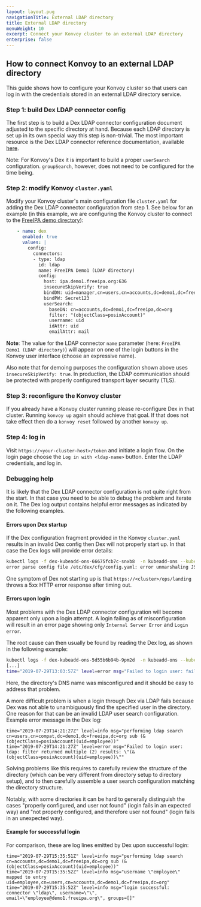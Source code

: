 ```yaml
---
layout: layout.pug
navigationTitle: External LDAP directory
title: External LDAP directory
menuWeight: 10
excerpt: Connect your Konvoy cluster to an external LDAP directory
enterprise: false
---
```


## How to connect Konvoy to an external LDAP directory

This guide shows how to configure your Konvoy cluster so that users can log in with the credentials stored in an external LDAP directory service.

### Step 1: build Dex LDAP connector config

The first step is to build a Dex LDAP connector configuration document adjusted to the specific directory at hand.
Because each LDAP directory is set up in its own special way this step is non-trivial.
The most important resource is the Dex LDAP connector reference documentation, available [here](dex-ldap-connector).

Note: For Konvoy's Dex it is important to build a proper `userSearch` configuration.
`groupSearch`, however, does not need to be configured for the time being.

### Step 2: modify Konvoy `cluster.yaml`

Modify your Konvoy cluster's main configuration file `cluster.yaml` for adding the Dex LDAP connector configuration from step 1.
See below for an example (in this example, we are configuring the Konvoy cluster to connect to the [FreeIPA demo directory](https://www.freeipa.org/page/Demo)):

```yaml
    - name: dex
      enabled: true
      values: |
        config:
          connectors:
          - type: ldap
            id: ldap
            name: FreeIPA Demo1 (LDAP directory)
            config:
              host: ipa.demo1.freeipa.org:636
              insecureSkipVerify: true
              bindDN: uid=manager,cn=users,cn=accounts,dc=demo1,dc=freeipa,dc=org
              bindPW: Secret123
              userSearch:
                baseDN: cn=accounts,dc=demo1,dc=freeipa,dc=org
                filter: "(objectClass=posixAccount)"
                username: uid
                idAttr: uid
                emailAttr: mail
```

**Note**: The value for the LDAP connector `name` parameter (here: `FreeIPA Demo1 (LDAP directory)`) will appear on one of the login buttons in the Konvoy user interface (choose an expressive name).

Also note that for demoing purposes the configuration shown above uses `insecureSkipVerify: true`.
In production, the LDAP communication should be protected with properly configured transport layer security (TLS).

### Step 3: reconfigure the Konvoy cluster

If you already have a Konvoy cluster running please re-configure Dex in that cluster.
Running `konvoy up` again should achieve that goal.
If that does not take effect then do a `konvoy reset` followed by another `konvoy up`.

### Step 4: log in

Visit `https://<your-cluster-host>/token` and initiate a login flow.
On the login page choose the `Log in with <ldap-name>` button. Enter the LDAP credentials, and log in.

### Debugging help

It is likely that the Dex LDAP connector configuration is not quite right from the start.
In that case you need to be able to debug the problem and iterate on it.
The Dex log output contains helpful error messages as indicated by the following examples.

#### Errors upon Dex startup

If the Dex configuration fragment provided in the Konvoy `cluster.yaml` results in an invalid Dex config then Dex will not properly start up.
In that case the Dex logs will provide error details:

```bash
kubectl logs -f dex-kubeadd-ons-66675fcb7c-snxb8  -n kubeadd-ons --kubeconfig=admin.conf
error parse config file /etc/dex/cfg/config.yaml: error unmarshaling JSON: parse connector config: illegal base64 data at input byte 0
```

One symptom of Dex not starting up is that `https://<cluster>/ops/landing` throws a 5xx HTTP error response after timing out.

#### Errors upon login

Most problems with the Dex LDAP connector configuration will become apparent only upon a login attempt.
A login failing as of misconfiguration will result in an error page showing only `Internal Server Error` and `Login error`.

The root cause can then usually be found by reading the Dex log, as shown in the following example:

```bash
kubectl logs -f dex-kubeadd-ons-5d55b6b94b-9pm2d  -n kubeadd-ons --kubeconfig=admin.conf
[...]
time="2019-07-29T13:03:57Z" level=error msg="Failed to login user: failed to connect: LDAP Result Code 200 \"Network Error\": dial tcp: lookup freeipa.example.com on 10.255.0.10:53: no such host"
```

Here, the directory's DNS name was misconfigured and it should be easy to address that problem.

A more difficult problem is when a login through Dex via LDAP fails because Dex was not able to unambiguously find the specified user in the directory.
One reason for that can be an invalid LDAP user search configuration. Example error message in the Dex log:

```text
time="2019-07-29T14:21:27Z" level=info msg="performing ldap search cn=users,cn=compat,dc=demo1,dc=freeipa,dc=org sub (&(objectClass=posixAccount)(uid=employee))"
time="2019-07-29T14:21:27Z" level=error msg="Failed to login user: ldap: filter returned multiple (2) results: \"(&(objectClass=posixAccount)(uid=employee))\""
```

Solving problems like this requires to carefully review the structure of the directory (which can be very different from directory setup to directory setup), and to then carefully assemble a user search configuration matching the directory structure.

Notably, with some directories it can be hard to generally distinguish the cases "properly configured, and user not found" (login fails in an expected way) and "not properly configured, and therefore user not found" (login fails in an unexpected way).

#### Example for successful login

For comparison, these are log lines emitted by Dex upon successful login:

```text
time="2019-07-29T15:35:51Z" level=info msg="performing ldap search cn=accounts,dc=demo1,dc=freeipa,dc=org sub (&(objectClass=posixAccount)(uid=employee))"
time="2019-07-29T15:35:52Z" level=info msg="username \"employee\" mapped to entry uid=employee,cn=users,cn=accounts,dc=demo1,dc=freeipa,dc=org"
time="2019-07-29T15:35:52Z" level=info msg="login successful: connector \"ldap\", username=\"\", email=\"employee@demo1.freeipa.org\", groups=[]"
```

[dex-ldap-connector]: https://github.com/dexidp/dex/blob/master/Documentation/connectors/ldap.md
